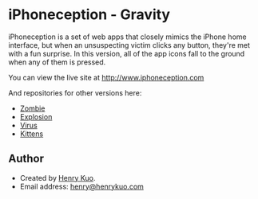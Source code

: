 # iPhoneception - Gravity

iPhoneception is a set of web apps that closely mimics the iPhone home interface, but when an unsuspecting victim clicks any button, they're met with a fun surprise. In this version, all of the app icons fall to the ground when any of them is pressed.

You can view the live site at http://www.iphoneception.com

And repositories for other versions here:

 * [Zombie](https://github.com/henrykuo/iPhoneception-Zombie)
 * [Explosion](https://github.com/henrykuo/iPhoneception-Explosion)
 * [Virus](https://github.com/henrykuo/iPhoneception-Virus)
 * [Kittens](https://github.com/henrykuo/iPhoneception-Kittens)

## Author

 * Created by [Henry Kuo](http://www.henrykuo.com).
 * Email address: <henry@henrykuo.com>